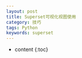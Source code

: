 ```yaml
---
layout: post
title: Superset可视化视图使用
category: 技巧
tags: Python
keywords: superset
---
```

* content
{:toc}

